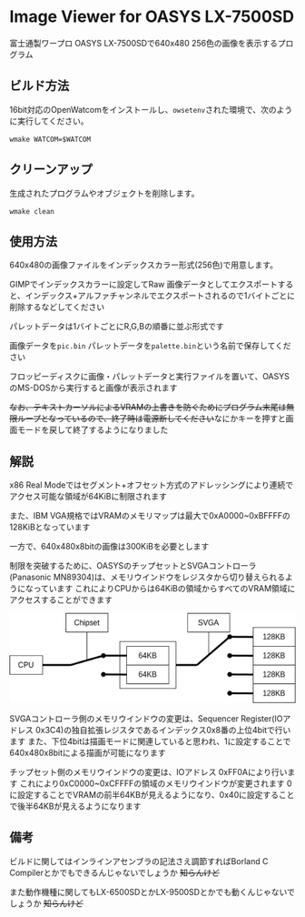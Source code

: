 # Image Viewer for OASYS LX-7500SD
富士通製ワープロ OASYS LX-7500SDで640x480 256色の画像を表示するプログラム

## ビルド方法
16bit対応のOpenWatcomをインストールし、`owsetenv`された環境で、次のように実行してください。

```
wmake WATCOM=$WATCOM
```

## クリーンアップ
生成されたプログラムやオブジェクトを削除します。

```
wmake clean
```

## 使用方法
640x480の画像ファイルをインデックスカラー形式(256色)で用意します。

GIMPでインデックスカラーに設定してRaw 画像データとしてエクスポートすると、インデックス+アルファチャンネルでエクスポートされるので1バイトごとに削除するなどしてください

パレットデータは1バイトごとにR,G,Bの順番に並ぶ形式です

画像データを`pic.bin` パレットデータを`palette.bin`という名前で保存してください

フロッピーディスクに画像・パレットデータと実行ファイルを置いて、OASYSのMS-DOSから実行すると画像が表示されます

~~なお、テキストカーソルによるVRAMの上書きを防ぐためにプログラム末尾は無限ループとなっているので、終了時は電源断してください~~なにかキーを押すと画面モードを戻して終了するようになりました

## 解説
x86 Real Modeではセグメント+オフセット方式のアドレッシングにより連続でアクセス可能な領域が64KiBに制限されます

また、IBM VGA規格ではVRAMのメモリマップは最大で0xA0000~0xBFFFFの128KiBとなっています

一方で、640x480x8bitの画像は300KiBを必要とします

制限を突破するために、OASYSのチップセットとSVGAコントローラ(Panasonic MN89304)は、メモリウインドウをレジスタから切り替えられるようになっています
これによりCPUからは64KiBの領域からすべてのVRAM領域にアクセスすることができます

![VRAM周りのメモリアーキテクチャ](VRAM_arch.drawio.png)

SVGAコントローラ側のメモリウインドウの変更は、Sequencer Register(IOアドレス 0x3C4)の独自拡張レジスタであるインデックス0x8番の上位4bitで行います
また、下位4bitは描画モードに関連していると思われ、1に設定することで640x480x8bitによる描画が可能になります

チップセット側のメモリウインドウの変更は、IOアドレス 0xFF0Aにより行います
これにより0xC0000~0xCFFFFの領域のメモリウインドウが変更されます
0に設定することでVRAMの前半64KBが見えるようになり、0x40に設定することで後半64KBが見えるようになります

## 備考
ビルドに関してはインラインアセンブラの記法さえ調節すればBorland C Compilerとかでもできるんじゃないでしょうか ~~知らんけど~~

また動作機種に関してもLX-6500SDとかLX-9500SDとかでも動くんじゃないでしょうか ~~知らんけど~~
